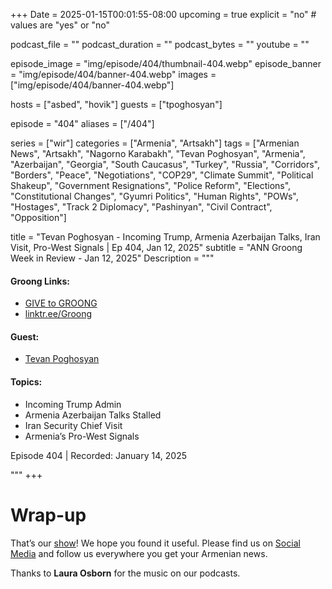 +++
Date = 2025-01-15T00:01:55-08:00
upcoming = true
explicit = "no" # values are "yes" or "no"

podcast_file = ""
podcast_duration = ""
podcast_bytes = ""
youtube = ""

episode_image = "img/episode/404/thumbnail-404.webp"
episode_banner = "img/episode/404/banner-404.webp"
images = ["img/episode/404/banner-404.webp"]

hosts = ["asbed", "hovik"]
guests = ["tpoghosyan"]

episode = "404"
aliases = ["/404"]

series = ["wir"]
categories = ["Armenia", "Artsakh"]
tags = ["Armenian News", "Artsakh", "Nagorno Karabakh", "Tevan Poghosyan", "Armenia", "Azerbaijan", "Georgia", "South Caucasus", "Turkey", "Russia", "Corridors", "Borders", "Peace", "Negotiations", "COP29", "Climate Summit", "Political Shakeup", "Government Resignations", "Police Reform", "Elections", "Constitutional Changes", "Gyumri Politics", "Human Rights", "POWs", "Hostages", "Track 2 Diplomacy", "Pashinyan", "Civil Contract", "Opposition"]

title = "Tevan Poghosyan - Incoming Trump, Armenia Azerbaijan Talks, Iran Visit, Pro-West Signals | Ep 404, Jan 12, 2025"
subtitle = "ANN Groong Week in Review - Jan 12, 2025"
Description = """

#### Groong Links:
* [GIVE to GROONG](https://podcasts.groong.org/donate)
* [linktr.ee/Groong](https://linktr.ee/groong)

#### Guest:
* [Tevan Poghosyan](/guest/tpoghosyan)

#### Topics:
* Incoming Trump Admin
* Armenia Azerbaijan Talks Stalled
* Iran Security Chief Visit
* Armenia’s Pro-West Signals

Episode 404 | Recorded: January 14, 2025

"""
+++


# Wrap-up

That’s our [show](https://podcasts.groong.org/)! We hope you found it useful. Please find us on [Social Media](https://linktr.ee/groong) and follow us everywhere you get your Armenian news.

Thanks to **Laura Osborn** for the music on our podcasts.
